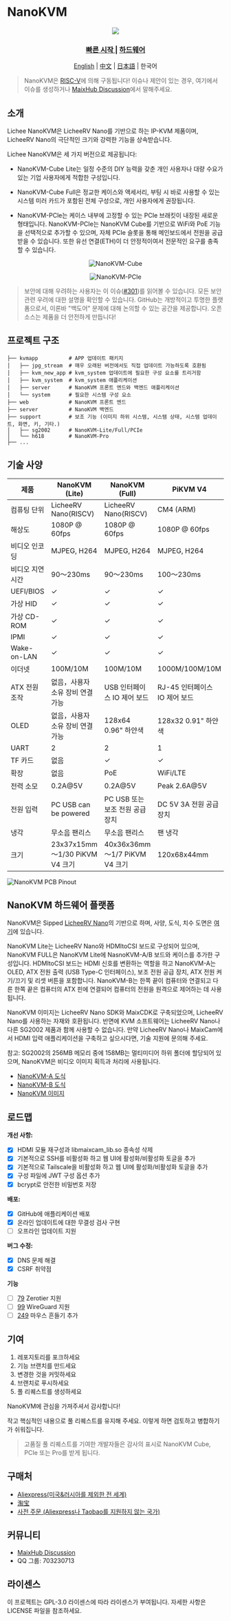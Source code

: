 NanoKVM
======

<div align="center">

![](https://wiki.sipeed.com/hardware/assets/NanoKVM/introduce/NanoKVM_3.png)

<h3>
    <a href="https://wiki.sipeed.com/hardware/en/kvm/NanoKVM/introduction.html"> 빠른 시작 </a>
    |
    <a href="https://cn.dl.sipeed.com/shareURL/KVM/nanoKVM"> 하드웨어 </a>
</h3>

[English](./README.md) | [中文](./README_ZH.md) | [日本語](./README_JA.md) | 한국어

</div>

> NanoKVM은 [RISC-V](https://en.wikipedia.org/wiki/RISC-V)에 의해 구동됩니다!
> 이슈나 제안이 있는 경우, 여기에서 이슈를 생성하거나 [MaixHub Discussion](https://maixhub.com/discussion/nanokvm)에서 말해주세요.

## 소개

Lichee NanoKVM은 LicheeRV Nano를 기반으로 하는 IP-KVM 제품이며, LicheeRV Nano의 극단적인 크기와 강력한 기능을 상속받습니다.

Lichee NanoKVM은 세 가지 버전으로 제공됩니다:

* NanoKVM-Cube Lite는 일정 수준의 DIY 능력을 갖춘 개인 사용자나 대량 수요가 있는 기업 사용자에게 적합한 구성입니다.

* NanoKVM-Cube Full은 정교한 케이스와 액세서리, 부팅 시 바로 사용할 수 있는 시스템 미러 카드가 포함된 전체 구성으로, 개인 사용자에게 권장됩니다.

* NanoKVM-PCle는 케이스 내부에 고정할 수 있는 PCIe 브래킷이 내장된 새로운 형태입니다. NanoKVM-PCIe는 NanoKVM Cube를 기반으로 WiFi와 PoE 기능을 선택적으로 추가할 수 있으며, 자체 PCIe 슬롯을 통해 메인보드에서 전원을 공급받을 수 있습니다. 또한 유선 연결(ETH)이 더 안정적이여서 전문적인 요구를 충족할 수 있습니다.

<div align="center">

![NanoKVM-Cube](https://wiki.sipeed.com/hardware/zh/kvm/assets/NanoKVM/1_intro/NanoKVM_1.jpg)

![NanoKVM-PCIe](https://wiki.sipeed.com/hardware/assets/NanoKVM/introduce/NanoKVM-PCIe.png)

</div>

> 보안에 대해 우려하는 사용자는 이 이슈([#301](https://github.com/sipeed/NanoKVM/issues/301))를 읽어볼 수 있습니다. 모든 보안 관련 우려에 대한 설명을 확인할 수 있습니다.
> GitHub는 개방적이고 투명한 플랫폼으로서, 이론바 "백도어" 문제에 대해 논의할 수 있는 공간을 제공합니다. 오픈 소스는 제품을 더 안전하게 만듭니다!

## 프로젝트 구조

``` shell
├── kvmapp          # APP 업데이트 패키지
│   ├── jpg_stream  # 매우 오래된 버전에서도 직접 업데이트 가능하도록 호환됨
│   ├── kvm_new_app # kvm_system 업데이트에 필요한 구성 요소를 트리거함
│   ├── kvm_system  # kvm_system 애플리케이션
│   ├── server      # NanoKVM 프론트 엔드와 백엔드 애플리케이션
│   └── system      # 필요한 시스템 구성 요소
├── web             # NanoKVM 프론트 엔드
├── server          # NanoKVM 백엔드
├── support         # 보조 기능 (이미지 하위 시스템, 시스템 상태, 시스템 업데이트, 화면, 키, 기타.)
│   ├── sg2002      # NanoKVM-Lite/Full/PCIe
│   └── h618        # NanoKVM-Pro
├── ...
```

## 기술 사양

| 제품           | NanoKVM (Lite)                        | NanoKVM (Full)                    | PiKVM V4                           |
|------------------- |-------------------------------------- |---------------------------------- |----------------------------------- |
| 컴퓨팅 단위      | LicheeRV Nano(RISCV)                  | LicheeRV Nano(RISCV)              | CM4 (ARM)                          |
| 해상도         | 1080P @ 60fps                         | 1080P @ 60fps                     | 1080P @ 60fps                      |
| 비디오 인코딩     | MJPEG, H264                           | MJPEG, H264                       | MJPEG, H264                        |
| 비디오 지연 시간        | 90～230ms                             | 90～230ms                         | 100～230ms                         |
| UEFI/BIOS          | ✓                                     | ✓                                 | ✓                                  |
| 가상 HID        | ✓                                     | ✓                                 | ✓                                  |
| 가상 CD-ROM     | ✓                                     | ✓                                 | ✓                                  |
| IPMI               | ✓                                     | ✓                                 | ✓                                  |
| Wake-on-LAN        | ✓                                     | ✓                                 | ✓                                  |
| 이더넷                | 100M/10M                              | 100M/10M                          | 1000M/100M/10M                     |
| ATX 전원 조작  | 없음，사용자 소유 장비 연결 가능  | USB 인터페이스 IO 제어 보드    | RJ-45 인터페이스 IO 제어 보드   |
| OLED               | 없음，사용자 소유 장비 연결 가능  | 128x64 0.96" 하얀색                | 128x32 0.91" 하얀색                 |
| UART               | 2                                     | 2                                 | 1                                  |
| TF 카드            | 없음                                  | ✓                                 | ✓                                  |
| 확장          | 없음                                  | PoE                               | WiFi/LTE                           |
| 전력 소모  | 0.2A@5V                               | 0.2A@5V                           | Peak 2.6A@5V                       |
| 전원 입력        | PC USB can be powered                 | PC USB 또는 보조 전원 공급 장치  | DC 5V 3A 전원 공급 장치  |
| 냉각            | 무소음 팬리스                        | 무소음 팬리스                    | 팬 냉각                        |
| 크기               | 23x37x15mm   ～1/30 PiKVM V4 크기     | 40x36x36mm   ～1/7 PiKVM V4 크기  | 120x68x44mm                        |

![NanoKVM PCB Pinout](https://wiki.sipeed.com/hardware/zh/kvm/assets/NanoKVM/1_intro/NanoKVM_2.jpg)

## NanoKVM 하드웨어 플랫폼

NanoKVM은 Sipped [LicheeRV Nano](https://wiki.sipeed.com/hardware/zh/lichee/RV_Nano/1_intro.html)의 기반으로 하며, 사양, 도식, 치수 도면은 [여기](http://cn.dl.sipeed.com/shareURL/LICHEE/LicheeRV_Nano)에 있습니다.

NanoKVM Lite는 LicheeRV Nano와 HDMItoCSI 보드로 구성되어 있으며, NanoKVM FULL은 NanoKVM Lite에 NasnoKVM-A/B 보드와 케이스를 추가한 구성입니다. HDMItoCSI 보드는 HDMI 신호를 변환하는 역할을 하고 NanoKVM-A는 OLED, ATX 전원 출력 (USB Type-C 인터페이스), 보조 전원 공급 장치, ATX 전원 켜기/끄기 및 리셋 버튼을 포함합니다. NanoKVM-B는 한쪽 끝이 컴퓨터와 연결되고 다른 한쪽 끝은 컴퓨터의 ATX 핀에 연결되어 컴퓨터의 전원을 원격으로 제어하는 데 사용됩니다.

NanoKVM 이미지는 LicheeRV Nano SDK와 MaixCDK로 구축되었으며, LicheeRV Nano를 사용하는 자재와 호환됩니다. 반면에 KVM 소프트웨어는 LicheeRV Nano나 다른 SG2002 제품과 함께 사용할 수 없습니다. 만약 LicheeRV Nano나 MaixCam에서 HDMI 입력 애플리케이션을 구축하고 싶으시다면, 기술 지원에 문의해 주세요.

참고: SG2002의 256MB 메모리 중에 158MB는 멀티미디어 하위 폴더에 할당되어 있으며, NanoKVM은 비디오 이미지 획득과 처리에 사용됩니다.

* [NanoKVM-A 도식](https://cn.dl.sipeed.com/fileList/KVM/nanoKVM/HDK/02_Schematic/SCH_RV_Nano_KVM_A_30111.pdf)
* [NanoKVM-B 도식](https://cn.dl.sipeed.com/fileList/KVM/nanoKVM/HDK/02_Schematic/SCH_RV_Nano_KVM_B_30131.pdf)
* [NanoKVM 이미지](https://github.com/sipeed/NanoKVM/releases/tag/NanoKVM)

## 로드맵

**개선 사항:**

* [x] HDMI 모듈 재구성과 libmaixcam_lib.so 종속성 삭제
* [x] 기본적으로 SSH를 비활성화 하고 웹 UI에 활성화/비활성화 토글을 추가
* [x] 기본적으로 Tailscale을 비활성화 하고 웹 UI에 활성화/비활성화 토글을 추가
* [x] 구성 파일에 JWT 구성 옵션 추가
* [x] bcrypt로 안전한 비밀번호 저장 

**배포:**

* [x] GitHub에 애플리케이션 배포
* [x] 온라인 업데이트에 대한 무결성 검사 구현
* [ ] 오프라인 업데이트 지원

**버그 수정:**

* [x] DNS 문제 해결
* [x] CSRF 취약점

**기능**

* [ ] [79](https://github.com/sipeed/NanoKVM/issues/79) Zerotier 지원
* [ ] [99](https://github.com/sipeed/NanoKVM/issues/99) WireGuard 지원
* [ ] [249](https://github.com/sipeed/NanoKVM/issues/249) 마우스 흔들기 추가

## 기여

1. 레포지토리를 포크하세요
2. 기능 브랜치를 만드세요
3. 변경한 것을 커밋하세요
4. 브랜치로 푸시하세요
5. 풀 리퀘스트를 생성하세요

NanoKVM에 관심을 가져주셔서 감사합니다!

작고 핵심적인 내용으로 풀 리퀘스트를 유지해 주세요. 이렇게 하면 검토하고 병합하기가 쉬워집니다.

> 고품질 풀 리퀘스트를 기여한 개발자들은 감사의 표시로 NanoKVM Cube, PCIe 또는 Pro를 받게 됩니다.

## 구매처

* [Aliexpress(미국&러시아를 제외한 전 세계)](https://www.aliexpress.com/item/1005007369816019.html)
* [淘宝](https://item.taobao.com/item.htm?id=811206560480)
* [사전 주문 (Aliexpress나 Taobao를 지원하지 않는 국가)](https://sipeed.com/nanokvm)

## 커뮤니티

* [MaixHub Discussion](https://maixhub.com/discussion/nanokvm)
* QQ 그룹: 703230713

## 라이센스

이 프로젝트는 GPL-3.0 라이센스에 따라 라이센스가 부여됩니다. 자세한 사항은 LICENSE 파일을 참조하세요.
